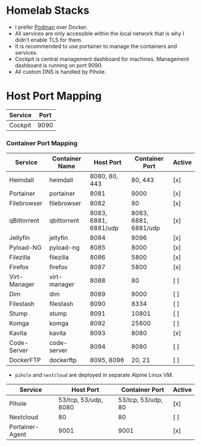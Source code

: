 # Homelab Stacks
- I prefer [Podman](https://podman.io) over Docker.
- All services are only accessible within the local network that is why I didn't enable TLS for them.
- It is recommended to use portainer to manage the containers and services.
- Cockpit is central management dashboard for machines. Management dashboard is running on port 9090.
- All custom DNS is handled by Pihole.

# Host Port Mapping
| Service           | Port                 |
|-------------------|----------------------|
| Cockpit           | 9090                 |

### Container Port Mapping
| Service           | Container Name | Host Port            | Container Port        | Active |
|-------------------|----------------|----------------------|-----------------------|--------|
| Heimdall          | heimdall       | 8080, 80, 443        | 80, 443               | [x]    |
| Portainer         | portainer      | 8081                 | 9000                  | [x]    |
| Filebrowser       | filebrowser    | 8082                 | 80                    | [x]    |
| qBittorrent       | qbittorrent    | 8083, 6881, 6881/udp | 8083, 6881, 6881/udp  | [x]    |
| Jellyfin          | jellyfin       | 8084                 | 8096                  | [x]    |
| Pyload-NG         | pyload-ng      | 8085                 | 8000                  | [x]    |
| Filezilla         | filezilla      | 8086                 | 5800                  | [x]    |
| Firefox           | firefox        | 8087                 | 5800                  | [x]    |
| Virt-Manager      | virt-manager   | 8088                 | 80                    | [ ]    |
| Dim               | dim            | 8089                 | 8000                  | [ ]    |
| Filestash         | filestash      | 8090                 | 8334                  | [ ]    |
| Stump             | stump          | 8091                 | 10801                 | [ ]    |
| Komga             | komga          | 8092                 | 25600                 | [ ]    |
| Kavita            | kavita         | 8093                 | 8080                  | [x]    |
| Code-Server       | code-server    | 8094                 | 8080                  | [ ]    |
| DockerFTP         | dockerftp      | 8095, 8096           | 20, 21                | [ ]    |

- `pihole` and `nextcloud` are deployed in separate Alpine Linux VM.

| Service           | Host Port            | Container Port        | Active |
|-------------------|----------------------|-----------------------|--------|
| Pihole            | 53/tcp, 53/udp, 8080 | 53/tcp, 53/udp, 80    | [x]    |
| Nextcloud         | 80                   | 80                    | [ ]    |
| Portainer-Agent   | 9001                 | 9001                  | [x]    |
